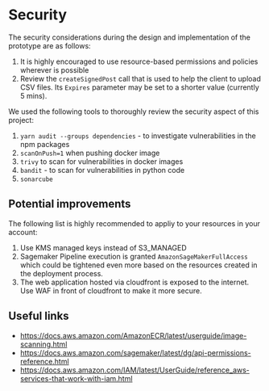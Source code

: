 # Security

The security considerations during the design and implementation of the prototype are as follows:

1. It is highly encouraged to use resource-based permissions and policies wherever is possible
1. Review the `createSignedPost` call that is used to help the client to upload CSV files. Its `Expires` parameter may be set to a shorter value (currently 5 mins).

We used the following tools to thoroughly review the security aspect of this project:

1. `yarn audit --groups dependencies` - to investigate vulnerabilities in the npm packages
1. `scanOnPush=1` when pushing docker image
1. `trivy` to scan for vulnerabilities in docker images
1. `bandit` - to scan for vulnerabilities in python code
1. `sonarcube`

## Potential improvements

The following list is highly recommended to appliy to your resources in your account:

1. Use KMS managed keys instead of S3_MANAGED
1. Sagemaker Pipeline execution is granted `AmazonSageMakerFullAccess` which could be tightened even more based on the resources created in the deployment process.
1. The web application hosted via cloudfront is exposed to the internet. Use WAF in front of cloudfront to make it more secure.


## Useful links

* https://docs.aws.amazon.com/AmazonECR/latest/userguide/image-scanning.html
* https://docs.aws.amazon.com/sagemaker/latest/dg/api-permissions-reference.html
* https://docs.aws.amazon.com/IAM/latest/UserGuide/reference_aws-services-that-work-with-iam.html

